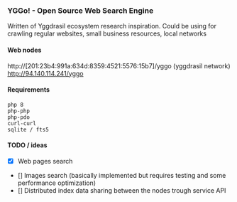 ### YGGo! - Open Source Web Search Engine

Written of Yggdrasil ecosystem research inspiration.
Could be using for crawling regular websites, small business resources, local networks

#### Web nodes

http://[201:23b4:991a:634d:8359:4521:5576:15b7]/yggo (yggdrasil network)
http://94.140.114.241/yggo

#### Requirements

```
php 8
php-php
php-pdo
curl-curl
sqlite / fts5
```

#### TODO / ideas

* [x] Web pages search
* [] Images search (basically implemented but requires testing and some performance optimization)
* [] Distributed index data sharing between the nodes trough service API